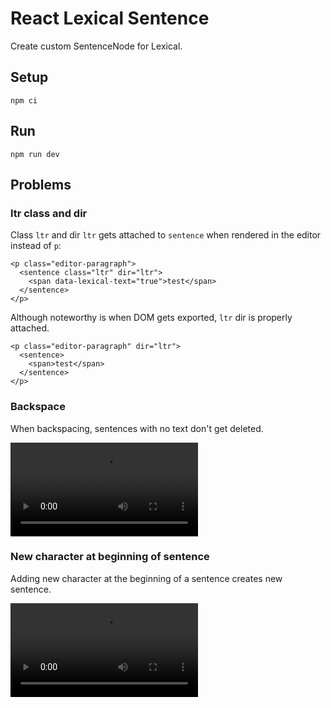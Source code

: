# React Lexical Sentence

Create custom SentenceNode for Lexical.

## Setup

```
npm ci
```

## Run

```
npm run dev
```

## Problems

### ltr class and dir

Class `ltr` and dir `ltr` gets attached to `sentence` when rendered in the editor instead of `p`:

```
<p class="editor-paragraph">
  <sentence class="ltr" dir="ltr">
    <span data-lexical-text="true">test</span>
  </sentence>
</p>
```

Although noteworthy is when DOM gets exported, `ltr` dir is properly attached.

```
<p class="editor-paragraph" dir="ltr">
  <sentence>
    <span>test</span>
  </sentence>
</p>
```

### Backspace

When backspacing, sentences with no text don't get deleted.

<video src="assets/backspace.mp4" controls title="Title"></video>

### New character at beginning of sentence

Adding new character at the beginning of a sentence creates new sentence.

<video src="assets/beginning_sentence.mp4" controls title="Title"></video>
